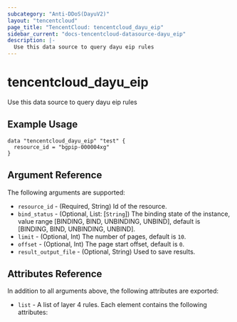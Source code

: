 ```yaml
---
subcategory: "Anti-DDoS(DayuV2)"
layout: "tencentcloud"
page_title: "TencentCloud: tencentcloud_dayu_eip"
sidebar_current: "docs-tencentcloud-datasource-dayu_eip"
description: |-
  Use this data source to query dayu eip rules
---
```


# tencentcloud_dayu_eip

Use this data source to query dayu eip rules

## Example Usage

```hcl
data "tencentcloud_dayu_eip" "test" {
  resource_id = "bgpip-000004xg"
}
```

## Argument Reference

The following arguments are supported:

* `resource_id` - (Required, String) Id of the resource.
* `bind_status` - (Optional, List: [`String`]) The binding state of the instance, value range [BINDING, BIND, UNBINDING, UNBIND], default is [BINDING, BIND, UNBINDING, UNBIND].
* `limit` - (Optional, Int) The number of pages, default is `10`.
* `offset` - (Optional, Int) The page start offset, default is `0`.
* `result_output_file` - (Optional, String) Used to save results.

## Attributes Reference

In addition to all arguments above, the following attributes are exported:

* `list` - A list of layer 4 rules. Each element contains the following attributes:


